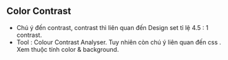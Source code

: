 ## Color Contrast

- Chú ý đến contrast, contrast thì liên quan đến Design set tỉ lệ 4.5 : 1 contrast.
- Tool : Colour Contrast Analyser. Tuy nhiên còn chú ý liên quan đến css . Xem thuộc tính color & background.